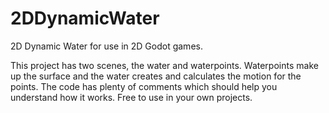 # 2DDynamicWater
2D Dynamic Water for use in 2D Godot games.

This project has two scenes, the water and waterpoints. Waterpoints make up the surface and the water creates and calculates the motion for the points.
The code has plenty of comments which should help you understand how it works.
Free to use in your own projects.
